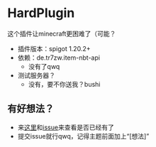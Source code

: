 # HardPlugin
这个插件让minecraft更困难了（可能？

* 插件版本：spigot 1.20.2+
* 依赖：de.tr7zw.item-nbt-api
  * 没有了qwq
* 测试服务器？
  * 没有，要不你送我？bushi
## 有好想法？
* 来[这里](https://github.com/LiangGuopei/hardplugin/blob/master/src/main/resources/rule.txt)和[issue](https://github.com/LiangGuopei/hardplugin/issues)来查看是否已经有了
* 提交issue就行qwq，记得主题前面加上“[想法]”
